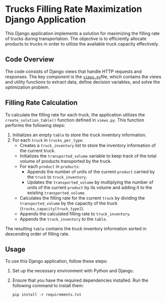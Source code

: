 # Trucks Filling Rate Maximization Django Application

This Django application implements a solution for maximizing the filling rate of trucks during transportation. The objective is to efficiently allocate products to trucks in order to utilize the available truck capacity effectively.

## Code Overview

The code consists of Django views that handle HTTP requests and responses. The key component is the [`views.py`](https://github.com/NKSTUD/Trucks-filling-rate-maximization-simple-django-web-app/blob/main/minimizer/views.py)file, which contains the views and utility functions to extract data, define decision variables, and solve the optimization problem.

## Filling Rate Calculation

To calculate the filling rate for each truck, the application utilizes the `create_solution_table()` function defined in `views.py`. This function performs the following steps:

1. Initializes an empty `table` to store the truck inventory information.
2. For each `truck` in `trucks_per_type`:
   - Creates a `truck_inventory` list to store the inventory information of the current truck.
   - Initializes the `transported_volume` variable to keep track of the total volume of products transported by the truck.
   - For each `product` in `products`:
     - Appends the number of units of the current `product` carried by the `truck` to `truck_inventory`.
     - Updates the `transported_volume` by multiplying the number of units of the current `product` by its volume and adding it to the existing `transported_volume`.
   - Calculates the filling rate for the current `truck` by dividing the `transported_volume` by the capacity of the truck (`trucks_capacity[truck_type]`).
   - Appends the calculated filling rate to `truck_inventory`.
   - Appends the `truck_inventory` to the `table`.

The resulting `table` contains the truck inventory information sorted in descending order of filling rate.

## Usage

To use this Django application, follow these steps:

1. Set up the necessary environment with Python and Django.

2. Ensure that you have the required dependencies installed. Run the following command to install them:

   ```shell
   pip install -r requirements.txt
